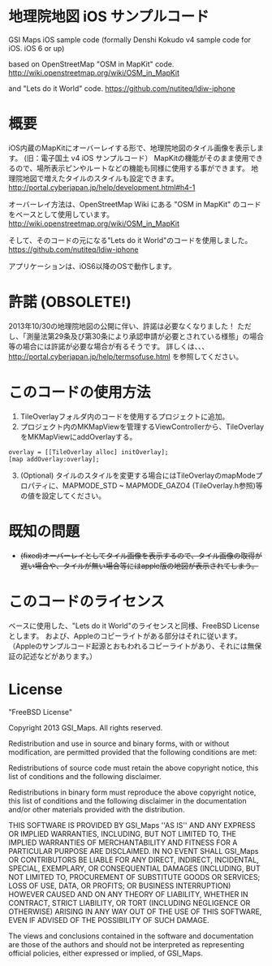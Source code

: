 # 地理院地図 iOS サンプルコード

GSI Maps iOS sample code (formally Denshi Kokudo v4 sample code for iOS. iOS 6 or up)

based on OpenStreetMap "OSM in MapKit" code.
http://wiki.openstreetmap.org/wiki/OSM_in_MapKit

and "Lets do it World" code.
https://github.com/nutiteq/ldiw-iphone

# 概要
iOS内蔵のMapKitにオーバーレイする形で、地理院地図のタイル画像を表示します。
(旧：電子国土 v4 iOS サンプルコード）
MapKitの機能がそのまま使用できるので、場所表示ピンやルートなどの機能も同様に使用する事ができます。
地理院地図で増えたタイルのスタイルも設定できます。
http://portal.cyberjapan.jp/help/development.html#h4-1

オーバーレイ方法は、OpenStreetMap Wiki にある "OSM in MapKit" のコードをベースとして使用しています。
http://wiki.openstreetmap.org/wiki/OSM_in_MapKit

そして、そのコードの元になる"Lets do it World"のコードを使用しました。
https://github.com/nutiteq/ldiw-iphone

アプリケーションは、iOS6以降のOSで動作します。

# 許諾 (OBSOLETE!)
2013年10/30の地理院地図の公開に伴い、許諾は必要なくなりました！
ただし、「測量法第29条及び第30条により承認申請が必要とされている様態」の場合等の場合には許諾が必要な場合が有るそうです。
詳しくは、、、 http://portal.cyberjapan.jp/help/termsofuse.html を参照してください。

# このコードの使用方法
1. TileOverlayフォルダ内のコードを使用するプロジェクトに追加。
2. プロジェクト内のMKMapViewを管理するViewControllerから、TileOverlayをMKMapViewにaddOverlayする。

```
overlay = [[TileOverlay alloc] initOverlay];
[map addOverlay:overlay];
```

3. (Optional) タイルのスタイルを変更する場合にはTileOverlayのmapModeプロパティに、MAPMODE_STD ~ MAPMODE_GAZO4 (TileOverlay.h参照)等の値を設定してください。

# 既知の問題
* ~~(fixed)オーバーレイとしてタイル画像を表示するので、タイル画像の取得が遅い場合や、タイルが無い場合等にはapple版の地図が表示されてしまう。~~

# このコードのライセンス
ベースに使用した、"Lets do it World"のライセンスと同様、FreeBSD Licenseとします。
および、Appleのコピーライトがある部分はそれに従います。（Appleのサンプルコード起源とおもわれるコピーライトがあり、それには無保証の記述などがあります。）

# License
"FreeBSD License"

Copyright 2013 GSI_Maps. All rights reserved.

Redistribution and use in source and binary forms, with or without modification, are permitted provided that the following conditions are met:

Redistributions of source code must retain the above copyright notice, this list of conditions and the following disclaimer.

Redistributions in binary form must reproduce the above copyright notice, this list of conditions and the following disclaimer in the documentation and/or other materials provided with the distribution.

THIS SOFTWARE IS PROVIDED BY GSI_Maps ''AS IS'' AND ANY EXPRESS OR IMPLIED WARRANTIES, INCLUDING, BUT NOT LIMITED TO, THE IMPLIED WARRANTIES OF MERCHANTABILITY AND FITNESS FOR A PARTICULAR PURPOSE ARE DISCLAIMED. IN NO EVENT SHALL GSI_Maps OR CONTRIBUTORS BE LIABLE FOR ANY DIRECT, INDIRECT, INCIDENTAL, SPECIAL, EXEMPLARY, OR CONSEQUENTIAL DAMAGES (INCLUDING, BUT NOT LIMITED TO, PROCUREMENT OF SUBSTITUTE GOODS OR SERVICES; LOSS OF USE, DATA, OR PROFITS; OR BUSINESS INTERRUPTION) HOWEVER CAUSED AND ON ANY THEORY OF LIABILITY, WHETHER IN CONTRACT, STRICT LIABILITY, OR TORT (INCLUDING NEGLIGENCE OR OTHERWISE) ARISING IN ANY WAY OUT OF THE USE OF THIS SOFTWARE, EVEN IF ADVISED OF THE POSSIBILITY OF SUCH DAMAGE.

The views and conclusions contained in the software and documentation are those of the authors and should not be interpreted as representing official policies, either expressed or implied, of GSI_Maps.
